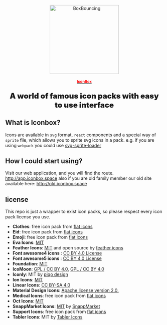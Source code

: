 <a href="https://iconbox.space" target="_blank">
    <p align="center">
        <img src="./logoBlack.png" width="220" alt="BoxBouncing" />
    </p>
  <h1 align="center" style="color:#ff0000; font-size:12px;">IconBox</h1>
</a>

<p align="center" style="font-size: 24px; font-weight: 900">
    A world of famous icon packs with easy to use interface
    <br/>
</p>

## What is Iconbox?

Icons are available in `svg` format, `react` components and a special way of `sprite` file, which allows you to sprite svg icons
in a pack. e.g. if you are using `webpack` you could use [svg-sprite-loader](https://github.com/JetBrains/svg-sprite-loader)

## How I could start using?
Visit our web application, and you will find the route. http://app.iconbox.space
also if you are old family member our old site available here: http://old.iconbox.space


## license
This repo is just a wrapper to exist icon packs, so please respect every icon pack license you use.

- **Clothes**: free icon pack from [flat icons](https://www.flaticon.com/)
- **Eid**: free icon pack from [flat icons](https://www.flaticon.com/)
- **Emoji**: free icon pack from [flat icons](https://www.flaticon.com/)
- **Eva Icons**: [MIT](https://github.com/akveo/eva-icons#license)
- **Feather Icons**: [MIT](https://github.com/feathericons/feather/blob/master/LICENSE) and open source by [feather icons](https://github.com/feathericons/feather)
- **Font awesome4 icons** : [CC BY 4.0 License](https://github.com/FortAwesome/Font-Awesome#license)
- **Font awesome5 icons** : [CC BY 4.0 License](https://github.com/FortAwesome/Font-Awesome#license)
- **Foundation**: [MIT](https://github.com/zurb/foundation-icons)
- **IcoMoon**: [GPL / CC BY 4.0](https://github.com/Keyamoon/IcoMoon-Free), [GPL / CC BY 4.0](https://icomoon.io/app/#/select/library)
- **Iconly**: MIT by [piqo design](https://dribbble.com/Piqodesign)
- **Ion Icons**: [MIT](https://github.com/ionic-team/ionicons#license)
- **Linear Icons**: [CC BY-SA 4.0](https://linearicons.com/free)
- **Material Design Icons**: [Apache license version 2.0.](https://material.io/resources/icons)
- **Medical Icons**: free icon pack from [flat icons](https://www.flaticon.com/)
- **Oct Icons**: [MIT](https://github.com/primer/octicons#license)
- **SnappMarket Icons**: [MIT](http://snapp.market) by [SnappMarket](https://www.snapp.market/)
- **Support Icons**: free icon pack from [flat icons](https://www.flaticon.com/)
- **Tabler Icons**: MIT by [Tabler Icons](https://www.tablericons.com/)

